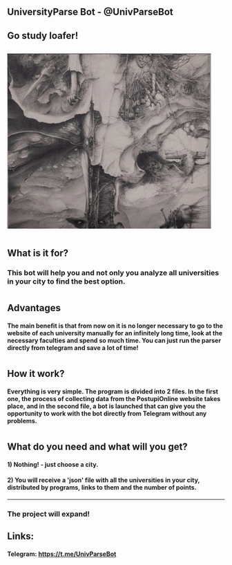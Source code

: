 
## UniversityParse Bot - @UnivParseBot  

## Go study loafer!
![image](Bot_picture.png)
---
#
## What is it for?
### This bot will help you and not only you analyze all universities in your city to find the best option.
#
## Advantages
#### The main benefit is that from now on it is no longer necessary to go to the website of each university manually for an infinitely long time, look at the necessary faculties and spend so much time. You can just run the parser directly from telegram and save a lot of time!
#
## How it work?
#### Everything is very simple. The program is divided into 2 files. In the first one, the process of collecting data from the PostupiOnline website takes place, and in the second file, a bot is launched that can give you the opportunity to work with the bot directly from Telegram without any problems. 
#
## What do you need and what will you get?
#### 1) Nothing! - just choose a city.
#### 2) You will receive a 'json' file with all the universities in your city, distributed by programs, links to them and the number of points.
---

### The project will expand!
## Links:
#### Telegram: https://t.me/UnivParseBot
